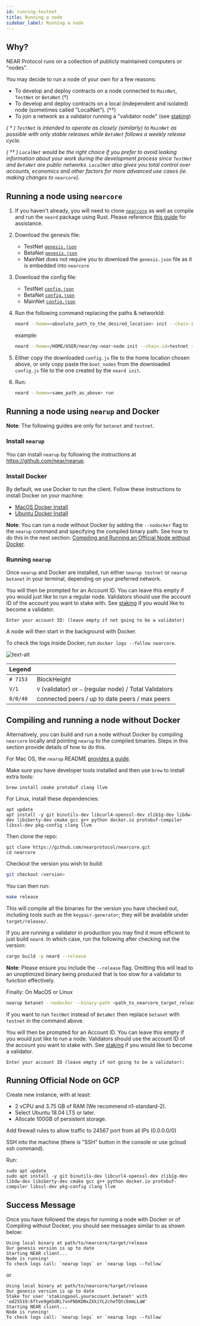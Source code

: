 ```yaml
---
id: running-testnet
title: Running a node
sidebar_label: Running a node
---
```


## Why?

NEAR Protocol runs on a collection of publicly maintained computers or "nodes".

You may decide to run a node of your own for a few reasons:

- To develop and deploy contracts on a node connected to `MainNet`, `TestNet` or `BetaNet` (†)
- To develop and deploy contracts on a local (independent and isolated) node (sometimes called "LocalNet"). (††)
- To join a network as a validator running a "validator node" (see [staking](/docs/validator/staking))

_( † ) `TestNet` is intended to operate as closely (similarly) to `MainNet`  as possible with only stable releases while `BetaNet` follows a weekly release cycle._

_( †† ) `LocalNet` would be the right choice if you prefer to avoid leaking information about your work during the development process since `TestNet` and `BetaNet` are *public* networks. `LocalNet` also gives you total control over accounts, economics and other factors for more advanced use cases (ie. making changes to `nearcore`)._

## Running a node using `nearcore`

1) If you haven't already, you will need to clone [`nearcore`](https://github.com/nearprotocol/nearcore) as well as compile and run the `neard` package using Rust. Please reference [this guide](https://docs.near.org/docs/contribution/nearcore#docsNav) for assistance.

2) Download the genesis file:
    - TestNet [`genesis.json`](https://s3-us-west-1.amazonaws.com/build.nearprotocol.com/nearcore-deploy/testnet/genesis.json)
    - BetaNet [`genesis.json`](https://s3-us-west-1.amazonaws.com/build.nearprotocol.com/nearcore-deploy/betanet/genesis.json)
    - MainNet does not require you to download the `genesis.json` file as it is embedded into `nearcore`

3) Download the config file:
    - TestNet [`config.json`](https://s3-us-west-1.amazonaws.com/build.nearprotocol.com/nearcore-deploy/testnet/config.json)
    - BetaNet [`config.json`](https://s3-us-west-1.amazonaws.com/build.nearprotocol.com/nearcore-deploy/betanet/config.json)
    - MainNet [`config.json`](https://s3-us-west-1.amazonaws.com/build.nearprotocol.com/nearcore-deploy/mainnet/config.json)

4) Run the following command replacing the paths & networkId:
    ```bash
    neard --home=<absolute_path_to_the_desired_location> init --chain-id=<networkId> --genesis=<absolute_path_to_the_downloaded_genesis_file>
    ```
    example:
    ```bash
    neard --home=/HOME/USER/near/my-near-node init --chain-id=testnet --genesis=/HOME/USER/near/genesis.json
    ```

5) Either copy the downloaded `config.js` file to the home location chosen above, or only copy paste the `boot_nodes` from the downloaded `config.js` file to the one created by the `neard init`.

6) Run:
    ```bash
    neard --home=<same_path_as_above> run
    ```

## Running a node using `nearup` and Docker
**Note**: The following guides are only for `betanet` and `testnet`.

### Install `nearup`
You can install `nearup` by following the instructions at https://github.com/near/nearup.

### Install Docker

By default, we use Docker to run the client. Follow these instructions to install Docker on your machine:

* [MacOS Docker Install](https://docs.docker.com/docker-for-mac/install/)
* [Ubuntu Docker Install](https://docs.docker.com/install/linux/docker-ce/ubuntu/)

**Note**:  You can run a node without Docker by adding the `--nodocker` flag to the `nearup` command and specifying the compiled binary path. See how to do this in the next section: [Compiling and Running an Official Node without Docker](/docs/local-setup/running-testnet#compiling-and-running-official-node-without-docker).

### Running `nearup`


Once `nearup` and Docker are installed, run either `nearup testnet` or `nearup betanet` in your terminal, depending on your preferred network.


You will then be prompted for an Account ID. You can leave this empty if you would just like to run a regular node. Validators should use the account ID of the account you want to stake with. See [staking](/docs/validator/staking) if you would like to become a validator.

```text
Enter your account ID: (leave empty if not going to be a validator)
```

A node will then start in the background with Docker.

To check the logs inside Docker, run `docker logs --follow nearcore`.

![text-alt](assets/docker-logs.png)


| Legend   |                                                            |
| :------- | :--------------------------------------------------------- |
| `# 7153` | BlockHeight                                                |
| `V/1`    | `V` (validator) or  `—`  (regular node) / Total Validators |
| `0/0/40` | connected peers / up to date peers / max peers             |



## Compiling and running a node without Docker

Alternatively, you can build and run a node without Docker by compiling `nearcore` locally and pointing `nearup` to the compiled binaries. Steps in this section provide details of how to do this.

For Mac OS, the `nearup` README [provides a guide](https://github.com/near/nearup#run-nearup-on-macos).

Make sure you have developer tools installed and then use `brew` to install extra tools:

```text
brew install cmake protobuf clang llvm
```

For Linux, install these dependencies:

```text
apt update
apt install -y git binutils-dev libcurl4-openssl-dev zlib1g-dev libdw-dev libiberty-dev cmake gcc g++ python docker.io protobuf-compiler libssl-dev pkg-config clang llvm
```

Then clone the repo:

```text
git clone https://github.com/nearprotocol/nearcore.git
cd nearcore
```
Checkout the version you wish to build:

```bash
git checkout <version>
```

You can then run:

```bash
make release
```

This will compile all the binaries for the version you have checked out, including tools such as the `keypair-generator`; they will be available under `target/release/`.

If you are running a validator in production you may find it more efficient to just build `neard`. In which case, run the following after checking out the version:

```bash
cargo build -p neard --release
```

**Note**: Please ensure you include the `--release` flag. Omitting this will lead to an unoptimized binary being produced that is too slow for a validator to function effectively.

Finally:
On MacOS or Linux

```bash
nearup betanet --nodocker --binary-path <path_to_nearcore_target_release>
```

If you want to run `TestNet` instead of `BetaNet` then replace `betanet` with `testnet` in the command above.

You will then be prompted for an Account ID. You can leave this empty if you would just like to run a node. Validators should use the account ID of the account you want to stake with. See [staking](/docs/validator/staking) if you would like to become a validator.

```text
Enter your account ID (leave empty if not going to be a validator):
```

## Running Official Node on GCP

Create new instance, with at least:

* 2 vCPU and 3.75 GB of RAM (We recommend n1-standard-2).
* Select Ubuntu 18.04 LTS or later.
* Allocate 100GB of persistent storage.

Add firewall rules to allow traffic to 24567 port from all IPs (0.0.0.0/0)

SSH into the machine (there is "SSH" button in the console or use gcloud ssh command).

Run:

```text
sudo apt update
sudo apt install -y git binutils-dev libcurl4-openssl-dev zlib1g-dev libdw-dev libiberty-dev cmake gcc g++ python docker.io protobuf-compiler libssl-dev pkg-config clang llvm
```

## Success Message

Once you have followed the steps for running a node with Docker or of Compiling without Docker, you should see messages similar to as shown below:


```text
Using local binary at path/to/nearcore/target/release
Our genesis version is up to date
Starting NEAR client...
Node is running! 
To check logs call: `nearup logs` or `nearup logs --follow`
```

or

```text
Using local binary at path/to/nearcore/target/release
Our genesis version is up to date
Stake for user 'stakingpool.youraccount.betanet' with 'ed25519:6ftve9gm5dKL7xnFNbKDNxZXkiYL2cheTQtcEmmLLaW'
Starting NEAR client...
Node is running! 
To check logs call: `nearup logs` or `nearup logs --follow`
```
